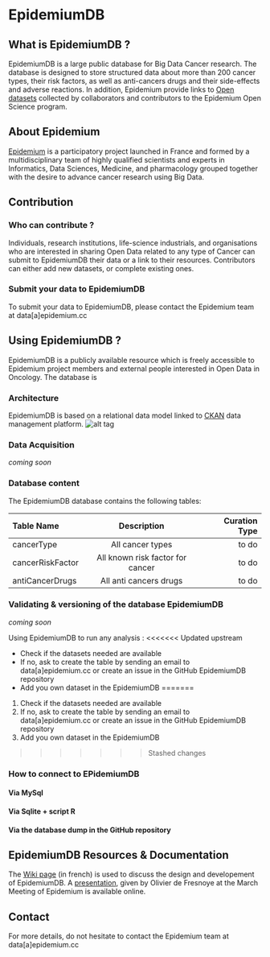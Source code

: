 # EpidemiumDB

## What is EpidemiumDB ?
EpidemiumDB is a large public database for Big Data Cancer research. The database is designed to store structured data about more than 200 cancer types, their risk factors, as well as anti-cancers drugs and their side-effects and adverse reactions.
In addition, Epidemium provide links to [Open datasets](http://data.epidemium.cc/dataset) collected by collaborators and contributors to the Epidemium Open Science program. 

## About Epidemium
[Epidemium](http://epidemium.cc) is a participatory project launched in France and formed by a multidisciplinary team of highly qualified scientists and experts in Informatics, Data Sciences, Medicine, and pharmacology grouped together with the desire to advance cancer research using Big Data.

## Contribution 
### Who can contribute ? 
Individuals, research institutions, life-science industrials, and  organisations who are interested in sharing Open Data related to any type of Cancer can submit to EpidemiumDB their data or a link to their resources. Contributors can either add new datasets, or complete existing ones.

### Submit your data to EpidemiumDB 
To submit your data to EpidemiumDB, please contact the Epidemium team at data[a]epidemium.cc 

## Using EpidemiumDB ?
EpidemiumDB is a publicly available resource which is freely accessible to Epidemium project members and external people interested in Open Data in Oncology.
The database is 

### Architecture
EpidemiumDB is based on a relational data model linked to [CKAN](http://ckan.org) data management platform.
![alt tag](http://domain.com/path/to/img.png)

### Data Acquisition
*coming soon*

### Database content
The EpidemiumDB database contains the following tables:

| Table Name | Description | Curation Type |
| :---         |     :---:      |          ---: |
| cancerType   | All cancer types    | to do    |
| cancerRiskFactor    | All known risk factor for cancer       | to do      |
| antiCancerDrugs    | All anti cancers drugs       | to do      |

### Validating & versioning of the database EpidemiumDB
*coming soon*

Using EpidemiumDB to run any analysis : 
<<<<<<< Updated upstream
* Check if the datasets needed are available 
* If no, ask to create the table by sending an email to data[a]epidemium.cc or create an issue in the GitHub EpidemiumDB repository
* Add you own dataset in the EpidemiumDB 
=======
1. Check if the datasets needed are available 
2. If no, ask to create the table by sending an email to data[a]epidemium.cc or create an issue in the GitHub EpidemiumDB repository
3. Add you own dataset in the EpidemiumDB 
>>>>>>> Stashed changes

### How to connect to EPidemiumDB
#### Via MySql

#### Via Sqlite + script R

#### Via the database dump in the GitHub repository

## EpidemiumDB Resources & Documentation 
The [Wiki page](http://wiki.epidemium.cc/wiki/EpidemiumDB) (in french) is used to discuss the design and developement of EpidemiumDB.
A [presentation](http://wiki.epidemium.cc/wiki/Fichier:Presentation_EpidemiumDB_11032016.pdf), given by Olivier de Fresnoye at the March Meeting of Epidemium is available online.

## Contact
For more details, do not hesitate to contact the Epidemium team at data[a]epidemium.cc 


